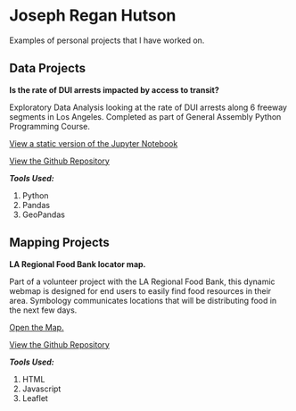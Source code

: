 # Joseph Regan Hutson

Examples of personal projects that I have worked on.

## Data Projects

**Is the rate of DUI arrests impacted by access to transit?**

Exploratory Data Analysis looking at the rate of DUI arrests along 6 freeway segments in Los Angeles. Completed as part of General Assembly Python Programming Course.

[View a static version of the Jupyter Notebook](https://jrhutson.github.io/dui_rate_vs_transit/)

[View the Github Repository](https://github.com/JRHutson/dui_rate_vs_transit)

***Tools Used:***
1. Python
2. Pandas
3. GeoPandas

## Mapping Projects

**LA Regional Food Bank locator map.**

Part of a volunteer project with the LA Regional Food Bank, this dynamic webmap is designed for end users to easily find food resources in their area. Symbology communicates locations that will be distributing food in the next few days. 

[Open the Map.](http://jrhutson.github.io/Food-Resource-Map/)

[View the Github Repository](https://github.com/JRHutson/Food-Resource-Map)

***Tools Used:***
1. HTML
2. Javascript
3. Leaflet
